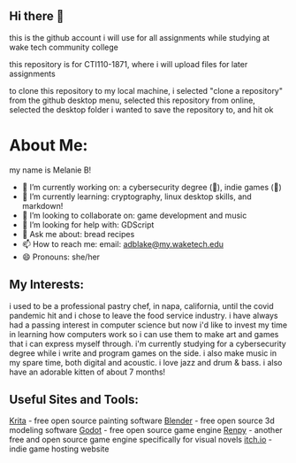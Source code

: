 ## Hi there 👋

this is the github account i will use for all assignments while studying at wake tech community college

this repository is for CTI110-1871, where i will upload files for later assignments

to clone this repository to my local machine, i selected "clone a repository" from the github desktop menu, selected this repository from online, selected the desktop folder i wanted to save the repository to, and hit ok

# About Me:

my name is Melanie B!
- 🔭 I’m currently working on: a cybersecurity degree (😬), indie games (😬) 
- 🌱 I’m currently learning: cryptography, linux desktop skills, and markdown!
- 👯 I’m looking to collaborate on: game development and music
- 🤔 I’m looking for help with: GDScript
- 💬 Ask me about: bread recipes
- 📫 How to reach me:
        email: adblake@my.waketech.edu
- 😄 Pronouns: she/her

## My Interests:

i used to be a professional pastry chef, in napa, california, until the covid pandemic hit and i chose to leave the food service industry. i have always had a passing interest in computer science but now i'd like to invest my time in learning how computers work so i can use them to make art and games that i can express myself through. i'm currently studying for a cybersecurity degree while i write and program games on the side. i also make music in my spare time, both digital and acoustic. i love jazz and drum & bass. i also have an adorable kitten of about 7 months!

## Useful Sites and Tools:

[Krita](https://krita.org/en/) - free open source painting software
[Blender](https://www.blender.org/) - free open source 3d modeling software
[Godot](https://godotengine.org/) - free open source game engine
[Renpy](https://www.renpy.org/) - another free and open source game engine specifically for visual novels
[itch.io](https://itch.io/) - indie game hosting website